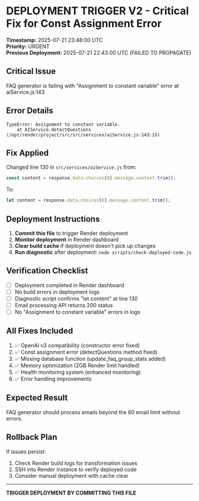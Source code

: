 # DEPLOYMENT TRIGGER V2 - Critical Fix for Const Assignment Error

**Timestamp:** 2025-07-21 23:48:00 UTC  
**Priority:** URGENT  
**Previous Deployment:** 2025-07-21 22:43:00 UTC (FAILED TO PROPAGATE)

## Critical Issue
FAQ generator is failing with "Assignment to constant variable" error at aiService.js:143

## Error Details
```
TypeError: Assignment to constant variable.
    at AIService.detectQuestions (/opt/render/project/src/src/services/aiService.js:143:15)
```

## Fix Applied
Changed line 130 in `src/services/aiService.js` from:
```javascript
const content = response.data.choices[0].message.content.trim();
```
To:
```javascript
let content = response.data.choices[0].message.content.trim();
```

## Deployment Instructions
1. **Commit this file** to trigger Render deployment
2. **Monitor deployment** in Render dashboard
3. **Clear build cache** if deployment doesn't pick up changes
4. **Run diagnostic** after deployment: `node scripts/check-deployed-code.js`

## Verification Checklist
- [ ] Deployment completed in Render dashboard
- [ ] No build errors in deployment logs
- [ ] Diagnostic script confirms "let content" at line 130
- [ ] Email processing API returns 200 status
- [ ] No "Assignment to constant variable" errors in logs

## All Fixes Included
1. ✅ OpenAI v3 compatibility (constructor error fixed)
2. ✅ Const assignment error (detectQuestions method fixed)
3. ✅ Missing database function (update_faq_group_stats added)
4. ✅ Memory optimization (2GB Render limit handled)
5. ✅ Health monitoring system (enhanced monitoring)
6. ✅ Error handling improvements

## Expected Result
FAQ generator should process emails beyond the 60 email limit without errors.

## Rollback Plan
If issues persist:
1. Check Render build logs for transformation issues
2. SSH into Render instance to verify deployed code
3. Consider manual deployment with cache clear

---
**TRIGGER DEPLOYMENT BY COMMITTING THIS FILE**